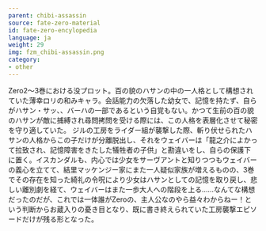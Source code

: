 ```yaml
---
parent: chibi-assassin
source: fate-zero-material
id: fate-zero-encylopedia
language: ja
weight: 29
img: fzm_chibi-assassin.png
category:
- other
---
```


Zero2～3巻における没プロット。百の貌のハサンの中の一人格として構想されていた薄幸ロリの和みキャラ。会話能力の欠落した幼女で、記憶を持たず、自らがハサン・サッ、、バーハの一部であるという自覚もない。かつて生前の百の貌のハサンが敵に捕縛され尋問拷問を受ける際には、この人格を表層化させて秘密を守り適していた。
ジルの工房をライダー組が襲撃した際、斬り伏せられたハサンの人格からこの子だけが分離脱出し、それをウェイバーは「龍之介によかって拉致され、記憶障害をきたした犠牲者の子供」と勘違いをし、自らの保護下に置く。イスカンダルも、内心では少女をサーヴアントと知りつつもウェイバーの義心を立てて、結里マッケンジー家にまた一人疑似家族が増えるものの、3巻でその存在を知った綺礼の令呪により少女はハサンとしての記憶を取り戻し、悲しい離別劇を経て、ウェイバーはまた一歩大人への階段を上る……なんてな構想だったのだが、これでは一体誰がZeroの、主人公なのやら益々わからねー！という判断からお蔵入りの憂き目となり、既に書き終えられていた工房襲撃エピソードだけが残る形となった。 
